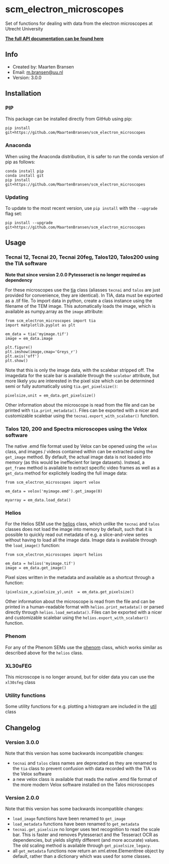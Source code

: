 # scm_electron_microscopes
Set of functions for dealing with data from the electron microscopes at Utrecht University

**[The full API documentation can be found here](https://maartenbransen.github.io/scm_electron_microscopes/)**

## Info
- Created by: Maarten Bransen
- Email: m.bransen@uu.nl
- Version: 3.0.0

## Installation

### PIP
This package can be installed directly from GitHub using pip:
```
pip install git+https://github.com/MaartenBransen/scm_electron_microscopes
```
### Anaconda
When using the Anaconda distribution, it is safer to run the conda version of pip as follows:
```
conda install pip
conda install git
pip install git+https://github.com/MaartenBransen/scm_electron_microscopes
```
### Updating
To update to the most recent version, use `pip install` with the `--upgrade` flag set:
```
pip install --upgrade git+https://github.com/MaartenBransen/scm_electron_microscopes
```

## Usage
### Tecnai 12, Tecnai 20, Tecnai 20feg, Talos120, Talos200 using the TIA software

**Note that since version 2.0.0 Pytesseract is no longer required as dependency**

For these microscopes use the [tia](https://maartenbransen.github.io/scm_electron_microscopes/#scm_electron_microscopes.tia) class (aliasses `tecnai` and `talos` are just provided for convenience, they are identical). In TIA, data must be exported as a .tif file. To import data in python, create a class instance using the filename of the TEM image. This automatically loads the image, which is available as numpy.array as the `image` attribute:
```
from scm_electron_microscopes import tia
import matplotlib.pyplot as plt

em_data = tia('myimage.tif')
image = em_data.image

plt.figure()
plt.imshow(image,cmap='Greys_r')
plt.axis('off')
plt.show()
```
Note that this is only the image data, with the scalebar stripped off. The imagedata for the scale bar is available through the `scalebar` attribute, but more likely you are interested in the pixel size which can be determined semi or fully automatically using `tia.get_pixelsize()`:
```
pixelsize,unit = em_data.get_pixelsize()
```
Other information about the microscope is read from the file and can be printed with `tia.print_metadata()`. Files can be exported with a nicer and customizable scalebar using the `tecnai.export_with_scalebar()` function.

### Talos 120, 200 and Spectra microscopes using the Velox software
The native .emd file format used by Velox can be opened using the `velox` class, and images / videos contained within can be extracted using the `get_image` method. By default, the actual image data is not loaded into memory (as this would be ineffecient for large datasets). Instead, a `get_frame` method is available to extract specific video frames as well as a `get_data` method for explicitely loading the full image data:
```
from scm_electron_microscopes import velox

em_data = velox('myimage.emd').get_image(0)

myarray = em_data.load_data()
```

### Helios
For the Helios SEM use the [helios](https://maartenbransen.github.io/scm_electron_microscopes/#scm_electron_microscopes.helios) class, which unlike the `tecnai` and `talos` classes does not load the image into memory by default, such that it is possible to quickly read out metadata of e.g. a slice-and-view series without having to load all the image data. Image data is available through the `load_image()` function:
```
from scm_electron_microscopes import helios

em_data = helios('myimage.tif')
image = em_data.get_image()
```

Pixel sizes written in the metadata and available as a shortcut through a function:
```
(pixelsize_x,pixelsize_y),unit  = em_data.get_pixelsize()
```

Other information about the microscope is read from the file and can be printed in a human-readable format with `helios.print_metadata()` or parsed directly through `helios.load_metadata()`. Files can be exported with a nicer and customizable scalebar using the `helios.export_with_scalebar()` function.

### Phenom
For any of the Phenom SEMs use the [phenom](https://maartenbransen.github.io/scm_electron_microscopes/#scm_electron_microscopes.phenom) class, which works similar as described above for the `helios` class.

### XL30sFEG
This microscope is no longer around, but for older data you can use the `xl30sfeg` class

### Utility functions
Some utility functions for e.g. plotting a histogram are included in the [util](https://maartenbransen.github.io/scm_electron_microscopes/#scm_electron_microscopes.util) class


## Changelog

### Version 3.0.0
Note that this version has some backwards incompatible changes:
- `tecnai` and `talos` class names are deprecated as they are renamed to the `tia` class to prevent confusion with data recorded with the TIA vs the Velox software
- a new velox class is available that reads the native .emd file format of the more modern Velox software installed on the Talos microscopes

### Version 2.0.0
Note that this version has some backwards incompatible changes:
- `load_image` functions have been renamed to `get_image`
- `load_metadata` functions have been renamed to `get_metadata`
- `tecnai.get_pixelsize` no longer uses text recognition to read the scale bar. This is faster and removes Pytesseract and the Tesseract OCR as dependencies, but yields slightly different (and more accurate) values. The old scaling method is available through `get_pixelsize_legacy`.
- all `get_metadata` functions now return an xml.etree.Elementtree object by default, rather than a dictionary which was used for some classes.
